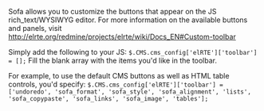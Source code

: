 Sofa allows you to customize the buttons that appear on the JS rich_text/WYSIWYG editor. For more information on the available buttons and panels, visit http://elrte.org/redmine/projects/elrte/wiki/Docs_EN#Custom-toolbar

Simply add the following to your JS: 
`$.CMS.cms_config['elRTE']['toolbar'] = [];` 
Fill the blank array with the items you'd like in the toolbar. 

For example, to use the default CMS buttons as well as HTML table controls, you'd specify: `$.CMS.cms_config['elRTE']['toolbar'] = ['undoredo', 'sofa_format', 'sofa_style', 'sofa_alignment', 'lists', 'sofa_copypaste', 'sofa_links', 'sofa_image', 'tables'];`